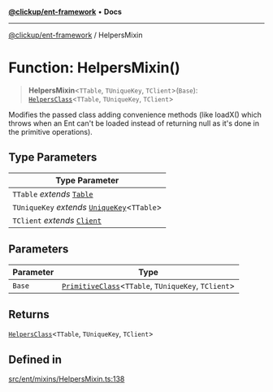 [**@clickup/ent-framework**](../README.md) • **Docs**

***

[@clickup/ent-framework](../globals.md) / HelpersMixin

# Function: HelpersMixin()

> **HelpersMixin**\<`TTable`, `TUniqueKey`, `TClient`\>(`Base`): [`HelpersClass`](../interfaces/HelpersClass.md)\<`TTable`, `TUniqueKey`, `TClient`\>

Modifies the passed class adding convenience methods (like loadX() which
throws when an Ent can't be loaded instead of returning null as it's done in
the primitive operations).

## Type Parameters

| Type Parameter |
| ------ |
| `TTable` *extends* [`Table`](../type-aliases/Table.md) |
| `TUniqueKey` *extends* [`UniqueKey`](../type-aliases/UniqueKey.md)\<`TTable`\> |
| `TClient` *extends* [`Client`](../classes/Client.md) |

## Parameters

| Parameter | Type |
| ------ | ------ |
| `Base` | [`PrimitiveClass`](../type-aliases/PrimitiveClass.md)\<`TTable`, `TUniqueKey`, `TClient`\> |

## Returns

[`HelpersClass`](../interfaces/HelpersClass.md)\<`TTable`, `TUniqueKey`, `TClient`\>

## Defined in

[src/ent/mixins/HelpersMixin.ts:138](https://github.com/clickup/ent-framework/blob/master/src/ent/mixins/HelpersMixin.ts#L138)
